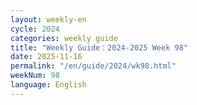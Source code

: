 ```yaml
---
layout: weekly-en
cycle: 2024
categories: weekly guide
title: "Weekly Guide：2024-2025 Week 98"
date: 2025-11-16
permalink: "/en/guide/2024/wk98.html"
weekNum: 98
language: English
---
```

